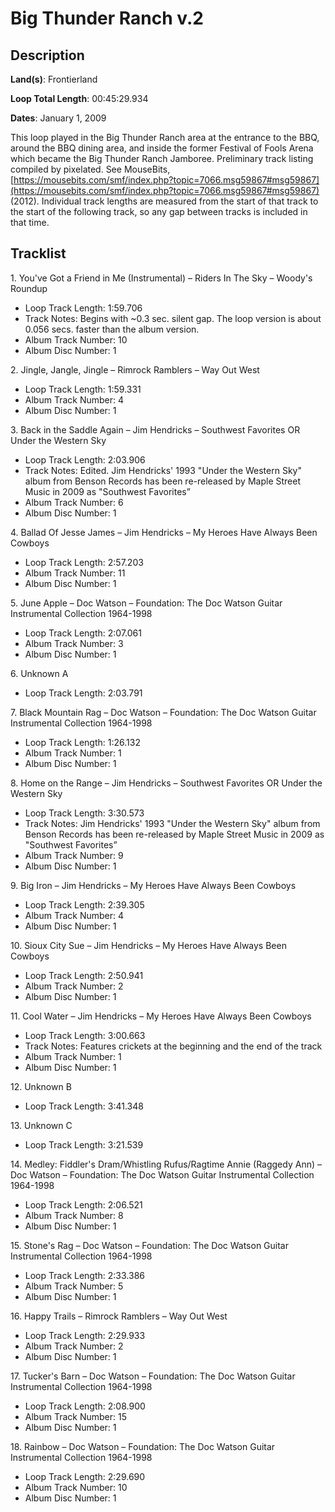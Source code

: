 # Big Thunder Ranch v.2

## Description

**Land(s)**: Frontierland

**Loop Total Length**: 00:45:29.934

**Dates**: January 1, 2009

This loop played in the Big Thunder Ranch area at the entrance to the BBQ, around the BBQ dining area, and inside the former Festival of Fools Arena which became the Big Thunder Ranch Jamboree. Preliminary track listing compiled by pixelated. See MouseBits, [https://mousebits.com/smf/index.php?topic=7066.msg59867#msg59867](https://mousebits.com/smf/index.php?topic=7066.msg59867#msg59867) (2012). Individual track lengths are measured from the start of that track to the start of the following track, so any gap between tracks is included in that time.

## Tracklist

1\. You've Got a Friend in Me (Instrumental) – Riders In The Sky – Woody's Roundup

- Loop Track Length: 1:59.706
- Track Notes: Begins with ~0.3 sec. silent gap. The loop version is about 0.056 secs. faster than the album version.
- Album Track Number: 10
- Album Disc Number: 1

2\. Jingle, Jangle, Jingle – Rimrock Ramblers – Way Out West

- Loop Track Length: 1:59.331
- Album Track Number: 4
- Album Disc Number: 1

3\. Back in the Saddle Again – Jim Hendricks – Southwest Favorites OR Under the Western Sky

- Loop Track Length: 2:03.906
- Track Notes: Edited. Jim Hendricks' 1993 "Under the Western Sky" album from Benson Records has been re-released by Maple Street Music in 2009 as "Southwest Favorites”
- Album Track Number: 6
- Album Disc Number: 1

4\. Ballad Of Jesse James – Jim Hendricks – My Heroes Have Always Been Cowboys

- Loop Track Length: 2:57.203
- Album Track Number: 11
- Album Disc Number: 1

5\. June Apple – Doc Watson – Foundation: The Doc Watson Guitar Instrumental Collection 1964-1998

- Loop Track Length: 2:07.061
- Album Track Number: 3
- Album Disc Number: 1

6\. Unknown A

- Loop Track Length: 2:03.791

7\. Black Mountain Rag – Doc Watson – Foundation: The Doc Watson Guitar Instrumental Collection 1964-1998

- Loop Track Length: 1:26.132
- Album Track Number: 1
- Album Disc Number: 1

8\. Home on the Range – Jim Hendricks – Southwest Favorites OR Under the Western Sky

- Loop Track Length: 3:30.573
- Track Notes: Jim Hendricks' 1993 "Under the Western Sky" album from Benson Records has been re-released by Maple Street Music in 2009 as "Southwest Favorites”
- Album Track Number: 9
- Album Disc Number: 1

9\. Big Iron – Jim Hendricks – My Heroes Have Always Been Cowboys

- Loop Track Length: 2:39.305
- Album Track Number: 4
- Album Disc Number: 1

10\. Sioux City Sue – Jim Hendricks – My Heroes Have Always Been Cowboys

- Loop Track Length: 2:50.941
- Album Track Number: 2
- Album Disc Number: 1

11\. Cool Water – Jim Hendricks – My Heroes Have Always Been Cowboys

- Loop Track Length: 3:00.663
- Track Notes: Features crickets at the beginning and the end of the track
- Album Track Number: 1
- Album Disc Number: 1

12\. Unknown B

- Loop Track Length: 3:41.348

13\. Unknown C

- Loop Track Length: 3:21.539

14\. Medley: Fiddler's Dram/Whistling Rufus/Ragtime Annie (Raggedy Ann) – Doc Watson – Foundation: The Doc Watson Guitar Instrumental Collection 1964-1998

- Loop Track Length: 2:06.521
- Album Track Number: 8
- Album Disc Number: 1

15\. Stone's Rag – Doc Watson – Foundation: The Doc Watson Guitar Instrumental Collection 1964-1998

- Loop Track Length: 2:33.386
- Album Track Number: 5
- Album Disc Number: 1

16\. Happy Trails – Rimrock Ramblers – Way Out West

- Loop Track Length: 2:29.933
- Album Track Number: 2
- Album Disc Number: 1

17\. Tucker's Barn – Doc Watson – Foundation: The Doc Watson Guitar Instrumental Collection 1964-1998

- Loop Track Length: 2:08.900
- Album Track Number: 15
- Album Disc Number: 1

18\. Rainbow – Doc Watson – Foundation: The Doc Watson Guitar Instrumental Collection 1964-1998

- Loop Track Length: 2:29.690
- Album Track Number: 10
- Album Disc Number: 1
